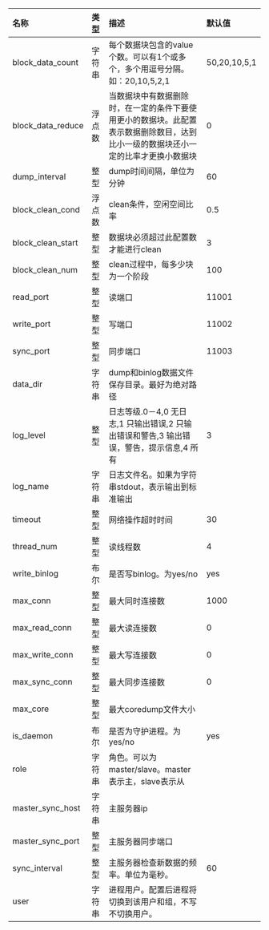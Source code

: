 | 名称| 类型| 描述| 默认值|
|:--|:--|:--|:---|
| block\_data\_count | 字符串 | 每个数据块包含的value个数。可以有1个或多个，多个用逗号分隔。如：20,10,5,2,1 | 50,20,10,5,1 |
| block\_data\_reduce | 浮点数 | 当数据块中有数据删除时，在一定的条件下要使用更小的数据块。此配置表示数据删除数目，达到比小一级的数据块还小一定的比率才更换小数据块|  0 |
| dump\_interval | 整型 | dump时间间隔，单位为分钟 | 60 |
| block\_clean\_cond | 浮点数 | clean条件，空闲空间比率 | 0.5 |
| block\_clean\_start | 整型 | 数据块必须超过此配置数才能进行clean | 3  |
| block\_clean\_num | 整型| clean过程中，每多少块为一个阶段 | 100 |
| read\_port | 整型 | 读端口 | 11001 |
| write\_port | 整型 | 写端口 | 11002 |
| sync\_port | 整型 | 同步端口 | 11003 |
| data\_dir | 字符串| dump和binlog数据文件保存目录。最好为绝对路径 |    |
| log\_level | 整型 | 日志等级.0－4,0 无日志,1 只输出错误,2 只输出错误和警告,3 输出错误，警告，提示信息,4 所有| 3  |
| log\_name | 字符串 | 日志文件名。如果为字符串stdout，表示输出到标准输出 |    |
| timeout | 整型 | 网络操作超时时间 | 30 |
| thread\_num | 整型 | 读线程数 | 4  |
| write\_binlog | 布尔 | 是否写binlog。为yes/no | yes |
| max\_conn | 整型| 最大同时连接数 | 1000 |
| max\_read\_conn | 整型 | 最大读连接数 | 0  |
| max\_write\_conn | 整型 | 最大写连接数 | 0  |
| max\_sync\_conn | 整型 | 最大同步连接数 | 0  |
| max\_core | 整型 | 最大coredump文件大小 |    |
| is\_daemon | 布尔 | 是否为守护进程。为yes/no | yes |
| role | 字符串| 角色。可以为master/slave。master表示主，slave表示从 |    |
| master\_sync\_host | 字符串 | 主服务器ip |    |
| master\_sync\_port | 整型 | 主服务器同步端口 |    |
| sync\_interval | 整型 | 主服务器检查新数据的频率。单位为毫秒。| 60 |
| user | 字符串 | 进程用户。配置后进程将切换到该用户和组，不写不切换用户。|    |